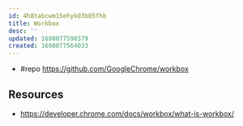 ```yaml
---
id: 4h8tabcwm15ehyk03b85fhb
title: Workbox
desc: ''
updated: 1698077590379
created: 1698077564033
---
```


- #repo https://github.com/GoogleChrome/workbox

## Resources

- https://developer.chrome.com/docs/workbox/what-is-workbox/